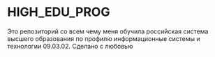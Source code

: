 # HIGH_EDU_PROG
Это репозиторий со всем чему меня обучила российская система высшего образования по профилю информационные системы и технологии 09.03.02. Сделано с любовью 
